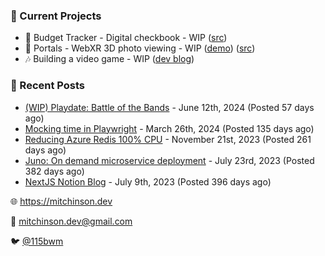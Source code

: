 ### 📌 Current Projects
- 💸 Budget Tracker - Digital checkbook - WIP ([src](https://github.com/bmitchinson/budget-entry))
- 📸 Portals - WebXR 3D photo viewing - WIP ([demo](https://portals.mitchinson.dev/)) ([src](https://github.com/bmitchinson/vr-jpg-viewer-webxr))
- 🎶 Building a video game - WIP ([dev blog](https://blog.mitchinson.dev/playdate-dev-one))

### 📝 Recent Posts

- [(WIP) Playdate: Battle of the Bands](https://blog.mitchinson.dev/playdate-dev-one) - June 12th, 2024 (Posted 57 days ago)
- [Mocking time in Playwright](https://blog.mitchinson.dev/playwright-mock-time) - March 26th, 2024 (Posted 135 days ago)
- [Reducing Azure Redis 100% CPU](https://blog.mitchinson.dev/redis-cpu) - November 21st, 2023 (Posted 261 days ago)
- [Juno: On demand microservice deployment](https://blog.mitchinson.dev/juno) - July 23rd, 2023 (Posted 382 days ago)
- [NextJS Notion Blog](https://blog.mitchinson.dev/blog-2023) - July 9th, 2023 (Posted 396 days ago)

🌐 https://mitchinson.dev

💌 mitchinson.dev@gmail.com

🐦 [@115bwm](https://twitter.com/115bwm)